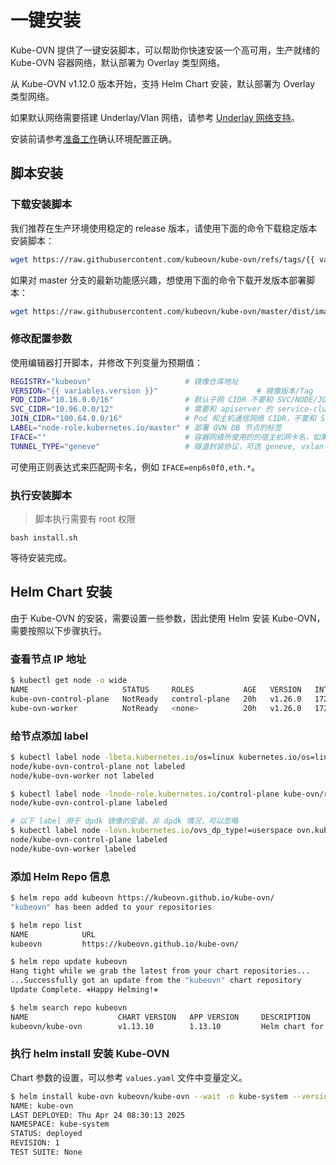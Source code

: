 # 一键安装

Kube-OVN 提供了一键安装脚本，可以帮助你快速安装一个高可用，生产就绪的 Kube-OVN 容器网络，默认部署为 Overlay 类型网络。

从 Kube-OVN v1.12.0 版本开始，支持 Helm Chart 安装，默认部署为 Overlay 类型网络。

如果默认网络需要搭建 Underlay/Vlan 网络，请参考 [Underlay 网络支持](./underlay.md)。

安装前请参考[准备工作](./prepare.md)确认环境配置正确。

## 脚本安装

### 下载安装脚本

我们推荐在生产环境使用稳定的 release 版本，请使用下面的命令下载稳定版本安装脚本：

```bash
wget https://raw.githubusercontent.com/kubeovn/kube-ovn/refs/tags/{{ variables.version }}/dist/images/install.sh
```

如果对 master 分支的最新功能感兴趣，想使用下面的命令下载开发版本部署脚本：

```bash
wget https://raw.githubusercontent.com/kubeovn/kube-ovn/master/dist/images/install.sh
```

### 修改配置参数

使用编辑器打开脚本，并修改下列变量为预期值：

```bash
REGISTRY="kubeovn"                     # 镜像仓库地址
VERSION="{{ variables.version }}"                      # 镜像版本/Tag
POD_CIDR="10.16.0.0/16"                # 默认子网 CIDR 不要和 SVC/NODE/JOIN CIDR 重叠
SVC_CIDR="10.96.0.0/12"                # 需要和 apiserver 的 service-cluster-ip-range 保持一致
JOIN_CIDR="100.64.0.0/16"              # Pod 和主机通信网络 CIDR，不要和 SVC/NODE/POD CIDR 重叠 
LABEL="node-role.kubernetes.io/master" # 部署 OVN DB 节点的标签
IFACE=""                               # 容器网络所使用的的宿主机网卡名，如果为空则使用 Kubernetes 中的 Node IP 所在网卡
TUNNEL_TYPE="geneve"                   # 隧道封装协议，可选 geneve, vxlan 或 stt，stt 需要单独编译 ovs 内核模块
```

可使用正则表达式来匹配网卡名，例如 `IFACE=enp6s0f0,eth.*`。

### 执行安装脚本

> 脚本执行需要有 root 权限

`bash install.sh`

等待安装完成。

## Helm Chart 安装

由于 Kube-OVN 的安装，需要设置一些参数，因此使用 Helm 安装 Kube-OVN，需要按照以下步骤执行。

### 查看节点 IP 地址

```bash
$ kubectl get node -o wide
NAME                     STATUS     ROLES           AGE   VERSION   INTERNAL-IP   EXTERNAL-IP   OS-IMAGE             KERNEL-VERSION      CONTAINER-RUNTIME
kube-ovn-control-plane   NotReady   control-plane   20h   v1.26.0   172.18.0.3    <none>        Ubuntu 22.04.1 LTS   5.10.104-linuxkit   containerd://1.6.9
kube-ovn-worker          NotReady   <none>          20h   v1.26.0   172.18.0.2    <none>        Ubuntu 22.04.1 LTS   5.10.104-linuxkit   containerd://1.6.9
```

### 给节点添加 label

```bash
$ kubectl label node -lbeta.kubernetes.io/os=linux kubernetes.io/os=linux --overwrite
node/kube-ovn-control-plane not labeled
node/kube-ovn-worker not labeled

$ kubectl label node -lnode-role.kubernetes.io/control-plane kube-ovn/role=master --overwrite
node/kube-ovn-control-plane labeled

# 以下 label 用于 dpdk 镜像的安装，非 dpdk 情况，可以忽略
$ kubectl label node -lovn.kubernetes.io/ovs_dp_type!=userspace ovn.kubernetes.io/ovs_dp_type=kernel --overwrite
node/kube-ovn-control-plane labeled
node/kube-ovn-worker labeled
```

### 添加 Helm Repo 信息

```bash
$ helm repo add kubeovn https://kubeovn.github.io/kube-ovn/
"kubeovn" has been added to your repositories

$ helm repo list
NAME            URL
kubeovn         https://kubeovn.github.io/kube-ovn/

$ helm repo update kubeovn
Hang tight while we grab the latest from your chart repositories...
...Successfully got an update from the "kubeovn" chart repository
Update Complete. ⎈Happy Helming!⎈

$ helm search repo kubeovn
NAME                    CHART VERSION   APP VERSION     DESCRIPTION
kubeovn/kube-ovn        v1.13.10        1.13.10         Helm chart for Kube-OVN
```

### 执行 helm install 安装 Kube-OVN

Chart 参数的设置，可以参考 `values.yaml` 文件中变量定义。

```bash
$ helm install kube-ovn kubeovn/kube-ovn --wait -n kube-system --version {{ variables.version }}
NAME: kube-ovn
LAST DEPLOYED: Thu Apr 24 08:30:13 2025
NAMESPACE: kube-system
STATUS: deployed
REVISION: 1
TEST SUITE: None
```
